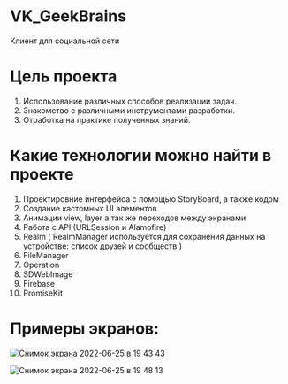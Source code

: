 # VK_GeekBrains

Клиент для социальной сети

# Цель проекта

1. Использование различных способов реализации задач.
2. Знакомство с различными инструментами разработки.
3. Отработка на практике полученных знаний.

# Какие технологии можно найти в проекте

1. Проектировние интерфейса с помощью StoryBoard, а также кодом
2. Создание кастомных UI элементов
3. Анимации view, layer а так же переходов между экранами
4. Работа с API (URLSession и Alamofire)
5. Realm ( RealmManager используется для сохранения данных на устройстве: список друзей и сообществ )
6. FileManager
7. Operation
8. SDWebImage
9. Firebase
10. PromiseKit

# Примеры экранов:

![Снимок экрана 2022-06-25 в 19 43 43](https://user-images.githubusercontent.com/71207368/175783260-2d4eeeab-1e9c-4a21-a1a1-f87d19281a90.png)

![Снимок экрана 2022-06-25 в 19 48 13](https://user-images.githubusercontent.com/71207368/175783246-73574839-a1fe-4d4b-a088-f05e8f823ad5.png)






